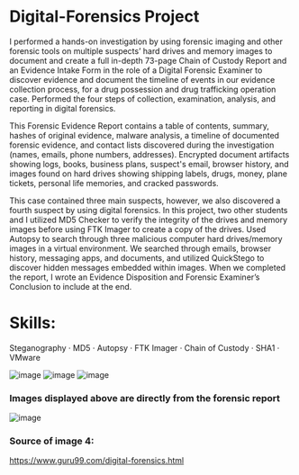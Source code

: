 # Digital-Forensics Project

I performed a hands-on investigation by using forensic imaging and other forensic tools on multiple suspects’ hard drives and memory images to document and create a full in-depth 73-page Chain of Custody Report and an Evidence Intake Form in the role of a Digital Forensic Examiner to discover evidence and document the timeline of events in our evidence collection process, for a drug possession and drug trafficking operation case. Performed the four steps of collection, examination, analysis, and reporting in digital forensics.

This Forensic Evidence Report contains a table of contents, summary, hashes of original evidence, malware analysis, a timeline of documented forensic evidence, and contact lists discovered during the investigation (names, emails, phone numbers, addresses). Encrypted document artifacts showing logs, books, business plans, suspect's email, browser history, and images found on hard drives showing shipping labels, drugs, money, plane tickets, personal life memories, and cracked passwords.

This case contained three main suspects, however, we also discovered a fourth suspect by using digital forensics. In this project, two other students and I utilized MD5 Checker to verify the integrity of the drives and memory images before using FTK Imager to create a copy of the drives. Used Autopsy to search through three malicious computer hard drives/memory images in a virtual environment. We searched through emails, browser history, messaging apps, and documents, and utilized QuickStego to discover hidden messages embedded within images. When we completed the report, I wrote an Evidence Disposition and Forensic Examiner’s Conclusion to include at the end.

# Skills: 
Steganography · MD5 · Autopsy · FTK Imager · Chain of Custody · SHA1 · VMware

![image](https://github.com/andrewsingleton2/Digital-Forensics/assets/150304510/81a785a5-28e6-4fdd-95aa-f46d422dd641)
![image](https://github.com/andrewsingleton2/Digital-Forensics/assets/150304510/154c868d-4bd6-4d03-8092-0b1218753ed8)
![image](https://github.com/andrewsingleton2/Digital-Forensics/assets/150304510/5aa0abe6-a550-43c4-afc2-c7839bd7e110)
### Images displayed above are directly from the forensic report

![image](https://github.com/andrewsingleton2/Digital-Forensics/assets/150304510/aebdfca2-011b-4466-93ef-5c89fd5ee903)

### Source of image 4:
https://www.guru99.com/digital-forensics.html
